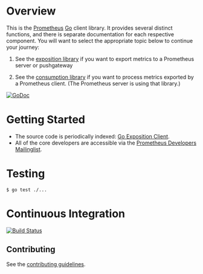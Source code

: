 # Overview
This is the [Prometheus](http://www.prometheus.io)
[Go](http://golang.org) client library.  It provides several distinct
functions, and there is separate documentation for each respective
component.  You will want to select the appropriate topic below to
continue your journey:

  1. See the [exposition library](prometheus/README.md) if you want to
     export metrics to a Prometheus server or pushgateway

  2. See the [consumption library](https://godoc.org/github.com/prometheus/client_golang/extraction) if you want to
     process metrics exported by a Prometheus client. (The Prometheus server
     is using that library.)

[![GoDoc](https://godoc.org/github.com/prometheus/client_golang?status.png)](https://godoc.org/github.com/prometheus/client_golang)
     
# Getting Started

  * The source code is periodically indexed: [Go Exposition Client](http://godoc.org/github.com/prometheus/client_golang).
  * All of the core developers are accessible via the [Prometheus Developers Mailinglist](https://groups.google.com/forum/?fromgroups#!forum/prometheus-developers).

# Testing
    $ go test ./...

# Continuous Integration
[![Build Status](https://secure.travis-ci.org/prometheus/client_golang.png?branch=master)]()

##  Contributing

See the [contributing guidelines](CONTRIBUTING.md).
